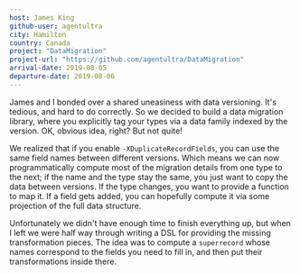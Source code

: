 ```yaml
---
host: James King
github-user: agentultra
city: Hamilton
country: Canada
project: "DataMigration"
project-url: "https://github.com/agentultra/DataMigration"
arrival-date: 2019-08-05
departure-date: 2019-08-06
---
```


James and I bonded over a shared uneasiness with data versioning. It's tedious,
and hard to do correctly. So we decided to build a data migration library, where
you explicitly tag your types via a data family indexed by the version. OK,
obvious idea, right? But not quite!

We realized that if you enable `-XDuplicateRecordFields`, you can use the same
field names between different versions. Which means we can now programmatically
compute most of the migration details from one type to the next; if the name and
the type stay the same, you just want to copy the data between versions. If the
type changes, you want to provide a function to map it. If a field gets added,
you can hopefully compute it via some projection of the full data structure.

Unfortunately we didn't have enough time to finish everything up, but when I
left we were half way through writing a DSL for providing the missing
transformation pieces. The idea was to compute a `superrecord` whose names
correspond to the fields you need to fill in, and then put their transformations
inside there.

